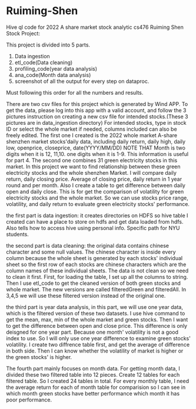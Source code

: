 # Ruiming-Shen
Hive ql code for 2022 A share market stock analytic
cs476 Ruiming Shen Stock Project:

This project is divided into 5 parts.
1. Data ingestion
2. etl_code(Data cleaning)
3. profiling_code(year data analysis)
4. ana_code(Month data analysis)
5. screenshot of all the output for every step on dataproc.

Must following this order for all the numbers and results.

There are two csv files for this project which is generated by Wind APP. To get the data, please log into this app with a valid account, and follow the 3 pictures instruction on creating a new csv file for intended stocks.(These 3 pictures are in data_ingestion directory) For intended stocks, type in stock ID or select the whole market if needed, columns included can also be freely edited. The first one I created is the 2022 whole market A-share shenzhen market stocks'daily data, including daily return, daily high, daily low, openprice, closeprice, date(YYYY/MM/DD) NOTE THAT Month is two digits when it is 12, 11,10. one digits when it is 1-9. This information is useful for part 4. The second one combines 31 green electricity stocks in this market. In this project we want to find relationship between these green electricity stocks and the whole shenzhen Market. I will compare daily return, daily closing price. Average of closing price, daily return in 1 year round and per month. Also I create a table to get difference between daily open and daily close. This is for get the comparison of volatility for green electricity stocks and the whole market. So we can use stocks price range, volatility, and daily return to evaluate green electricity stocks' performance.

the first part is data ingestion: it creates directories on HDFS so hive table I created can have a place to store on hdfs and get data loaded from hdfs. Also tells how to access hive using personal info. Specific path for NYU students.

the second part is data cleaning: the original data contains chinese character and some null values. The chinese character is inside every column because the whole sheet is generated by each stocks' individual sheet so the first row of each stocks are chinese characters which are the column names of these individual sheets. The data is not clean so we need to clean it first. First, for loading the table, I set up all the columns to string. Then I use etl_code to get the cleaned version of both green stocks and whole market. The new versions are called filteredGreen and filteredAll. In 3,4,5 we will use these filtered version instead of the original one.

the third part is year data analysis, in this part, we will use one year data, which is the filtered version of these two datasets. I use hive command to get the mean, max, min of the whole market and green stocks. Then I want to get the difference between open and close price. This difference is only deisgned for one year part. Because one month' volatility is not a good index to use. So I will only use one year difference to examine green stocks' volatility. I create two diffrence table first, and get the average of difference in both side. Then I can know whether the volatility of market is higher or the green stocks' is higher.

The fourth part mainly focuses on month data. For getting month data, I divided these two filtered table into 12 pieces. Create 12 tables for each filtered table. So I created 24 tables in total. For every monthly table, I need the average return for each of month table for comparision so I can see in which month green stocks have better performance which month it has poor performance. 

